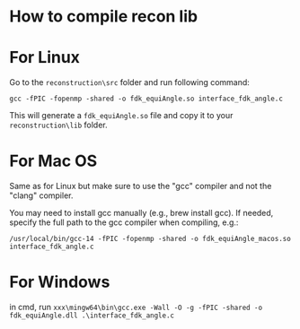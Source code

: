 
# How to compile recon lib

# For Linux
Go to the `reconstruction\src` folder and run following command:

`gcc -fPIC -fopenmp -shared -o fdk_equiAngle.so interface_fdk_angle.c`

This will generate a `fdk_equiAngle.so` file and copy it to your `reconstruction\lib` folder.

# For Mac OS
Same as for Linux but make sure to use the "gcc" compiler and not the "clang" compiler.

You may need to install gcc manually (e.g., brew install gcc).
If needed, specify the full path to the gcc compiler when compiling, e.g.:

`/usr/local/bin/gcc-14 -fPIC -fopenmp -shared -o fdk_equiAngle_macos.so interface_fdk_angle.c`

# For Windows
in cmd, run `xxx\mingw64\bin\gcc.exe -Wall -O -g -fPIC -shared -o fdk_equiAngle.dll .\interface_fdk_angle.c `
